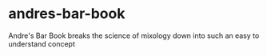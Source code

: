 # andres-bar-book
Andre's Bar Book breaks the science of mixology down into such an easy to understand concept
